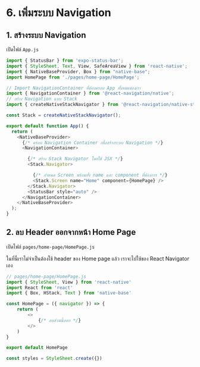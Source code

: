 
# 6. เพิ่มระบบ Navigation

## 1. สร้างระบบ Navigation 

เปิดไฟล์ `App.js`

```js
import { StatusBar } from 'expo-status-bar';
import { StyleSheet, Text, View, SafeAreaView } from 'react-native';
import { NativeBaseProvider, Box } from "native-base";
import HomePage from './pages/home-page/HomePage';

// Import NavigationContainer ที่ต้องครอบ App ทั้งหมดของเรา
import { NavigationContainer } from '@react-navigation/native';
// สร้าง Navigation แบบ Stack
import { createNativeStackNavigator } from '@react-navigation/native-stack';

const Stack = createNativeStackNavigator();

export default function App() {
  return (
    <NativeBaseProvider>
      {/* ครอบ Navigation Container เพื่อสร้างระบบ Navigation */}
      <NavigationContainer>

        {/* สร้าง Stack Navigator โดยใช้ JSX */}
        <Stack.Navigator>

          {/* กำหนด Screen พร้อมทั้ง name และ component ที่ต้องการ */}
          <Stack.Screen name="Home" component={HomePage} />
        </Stack.Navigator>
        <StatusBar style="auto" />
      </NavigationContainer>
    </NativeBaseProvider>
  );
}

```

## 2. ลบ Header ออกจากหน้า Home Page

เปิดไฟล์ `pages/home-page/HomePage.js`

ในที่นี้เราไม่จำเป็นต้องใช้ header ของ Home page แล้ว เราจะไปใช้ของ React Navigator เอง

```js
// pages/home-page/HomePage.js
import { StyleSheet, View } from 'react-native'
import React from 'react'
import { Box, HStack, Text } from 'native-base'

const HomePage = ({ navigator }) => {
    return (
        <>
            {/* ลบส่วนนี้ออก */}
        </>
    )
}

export default HomePage

const styles = StyleSheet.create({})
```


